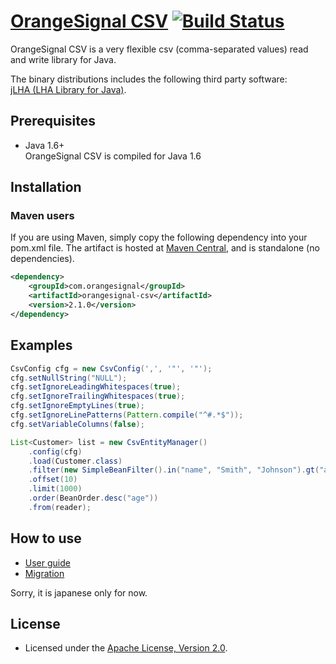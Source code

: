 # [OrangeSignal CSV](http://orangesignal.github.io/orangesignal-csv/) [![Build Status](https://travis-ci.org/orangesignal/orangesignal-csv.png?branch=master)](https://travis-ci.org/orangesignal/orangesignal-csv)

OrangeSignal CSV is a very flexible csv (comma-separated values) read and write library for Java.  

The binary distributions includes the following third party software:  
[jLHA (LHA Library for Java)](http://homepage1.nifty.com/dangan/en/Content/Program/Java/jLHA/jLHA.html).

## Prerequisites

* Java 1.6+  
OrangeSignal CSV is compiled for Java 1.6

## Installation

### Maven users

If you are using Maven, simply copy the following dependency into your pom.xml file. The artifact is hosted at [Maven Central](http://search.maven.org/#search%7Cga%7C1%7Corangesignal-csv), and is standalone (no dependencies).

```xml
<dependency>
    <groupId>com.orangesignal</groupId>
    <artifactId>orangesignal-csv</artifactId>
    <version>2.1.0</version>
</dependency>
```

## Examples

```java
CsvConfig cfg = new CsvConfig(',', '"', '"');
cfg.setNullString("NULL");
cfg.setIgnoreLeadingWhitespaces(true);
cfg.setIgnoreTrailingWhitespaces(true);
cfg.setIgnoreEmptyLines(true);
cfg.setIgnoreLinePatterns(Pattern.compile("^#.*$"));
cfg.setVariableColumns(false);

List<Customer> list = new CsvEntityManager()
    .config(cfg)
    .load(Customer.class)
    .filter(new SimpleBeanFilter().in("name", "Smith", "Johnson").gt("age", 21))
    .offset(10)
    .limit(1000)
    .order(BeanOrder.desc("age"))
    .from(reader);
```

## How to use

* [User guide](http://orangesignal.github.io/orangesignal-csv/userguide.html)
* [Migration](http://orangesignal.github.io/orangesignal-csv/migration.html)

Sorry, it is japanese only for now.

## License

* Licensed under the [Apache License, Version 2.0](http://www.apache.org/licenses/LICENSE-2.0).
